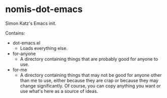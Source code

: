 # nomis-dot-emacs

Simon Katz's Emacs init.

Contains:

* dot-emacs.el
  * Loads everything else.
* for-anyone
  * A directory containing things that are probably good for anyone to use.
* for-me
  * A directory containing things that may not be good for anyone other than me to use, either because they are crap or because they may change significantly. Of course, you can copy anything you want or use what's here as a source of ideas.